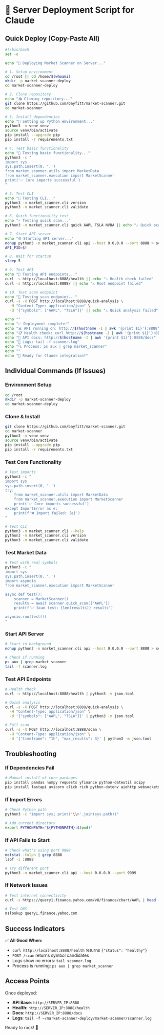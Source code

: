 # 🚀 Server Deployment Script for Claude

## Quick Deploy (Copy-Paste All)

```bash
#!/bin/bash
set -e

echo "🚀 Deploying Market Scanner on Server..."

# 1. Setup environment
cd /root || cd /home/$(whoami)
mkdir -p market-scanner-deploy
cd market-scanner-deploy

# 2. Clone repository
echo "📥 Cloning repository..."
git clone https://github.com/bayfitt/market-scanner.git
cd market-scanner

# 3. Install dependencies
echo "🐍 Setting up Python environment..."
python3 -m venv venv
source venv/bin/activate
pip install --upgrade pip
pip install -r requirements.txt

# 4. Test basic functionality
echo "🧪 Testing basic functionality..."
python3 -c "
import sys
sys.path.insert(0, '.')
from market_scanner.utils import MarketData
from market_scanner.execution import MarketScanner
print('✅ Core imports successful')
"

# 5. Test CLI
echo "🔧 Testing CLI..."
python3 -m market_scanner.cli version
python3 -m market_scanner.cli validate

# 6. Quick functionality test
echo "⚡ Testing quick scan..."
python3 -m market_scanner.cli quick AAPL TSLA NVDA || echo "⚠️ Quick scan failed - continuing..."

# 7. Start API server
echo "🌐 Starting API server..."
nohup python3 -m market_scanner.cli api --host 0.0.0.0 --port 8888 > scanner.log 2>&1 &
API_PID=$!

# 8. Wait for startup
sleep 5

# 9. Test API
echo "📡 Testing API endpoints..."
curl -s http://localhost:8888/health || echo "⚠️ Health check failed"
curl -s http://localhost:8888/ || echo "⚠️ Root endpoint failed"

# 10. Test scan endpoint
echo "🎯 Testing scan endpoint..."
curl -s -X POST http://localhost:8888/quick-analysis \
  -H "Content-Type: application/json" \
  -d '{"symbols": ["AAPL", "TSLA"]}' || echo "⚠️ Quick analysis failed"

echo ""
echo "✅ Deployment complete!"
echo "📊 API running on: http://$(hostname -I | awk '{print $1}'):8888"
echo "📋 Health check: curl http://$(hostname -I | awk '{print $1}'):8888/health"
echo "📖 API docs: http://$(hostname -I | awk '{print $1}'):8888/docs"
echo "📝 Logs: tail -f scanner.log"
echo "🔍 Process: ps aux | grep market_scanner"
echo ""
echo "🤖 Ready for Claude integration!"
```

## Individual Commands (If Issues)

### Environment Setup
```bash
cd /root
mkdir -p market-scanner-deploy
cd market-scanner-deploy
```

### Clone & Install
```bash
git clone https://github.com/bayfitt/market-scanner.git
cd market-scanner
python3 -m venv venv
source venv/bin/activate
pip install --upgrade pip
pip install -r requirements.txt
```

### Test Core Functionality
```bash
# Test imports
python3 -c "
import sys
sys.path.insert(0, '.')
try:
    from market_scanner.utils import MarketData
    from market_scanner.execution import MarketScanner
    print('✅ Core imports successful')
except ImportError as e:
    print(f'❌ Import failed: {e}')
"

# Test CLI
python3 -m market_scanner.cli --help
python3 -m market_scanner.cli version
python3 -m market_scanner.cli validate
```

### Test Market Data
```bash
# Test with real symbols
python3 -c "
import sys
sys.path.insert(0, '.')
import asyncio
from market_scanner.execution import MarketScanner

async def test():
    scanner = MarketScanner()
    results = await scanner.quick_scan(['AAPL'])
    print(f'✅ Scan test: {len(results)} results')

asyncio.run(test())
"
```

### Start API Server
```bash
# Start in background
nohup python3 -m market_scanner.cli api --host 0.0.0.0 --port 8888 > scanner.log 2>&1 &

# Check if running
ps aux | grep market_scanner
tail -f scanner.log
```

### Test API Endpoints
```bash
# Health check
curl -s http://localhost:8888/health | python3 -m json.tool

# Quick analysis
curl -s -X POST http://localhost:8888/quick-analysis \
  -H "Content-Type: application/json" \
  -d '{"symbols": ["AAPL", "TSLA"]}' | python3 -m json.tool

# Full scan
curl -s -X POST http://localhost:8888/scan \
  -H "Content-Type: application/json" \
  -d '{"timeframe": "1h", "max_results": 3}' | python3 -m json.tool
```

## Troubleshooting

### If Dependencies Fail
```bash
# Manual install of core packages
pip install pandas numpy requests yfinance python-dateutil scipy
pip install fastapi uvicorn click rich python-dotenv aiohttp websockets pydantic
```

### If Import Errors
```bash
# Check Python path
python3 -c "import sys; print('\\n'.join(sys.path))"

# Add current directory
export PYTHONPATH="${PYTHONPATH}:$(pwd)"
```

### If API Fails to Start
```bash
# Check what's using port 8888
netstat -tulpn | grep 8888
lsof -i :8888

# Try different port
python3 -m market_scanner.cli api --host 0.0.0.0 --port 9999
```

### If Network Issues
```bash
# Test internet connectivity
curl -s https://query1.finance.yahoo.com/v8/finance/chart/AAPL | head -100

# Test DNS
nslookup query1.finance.yahoo.com
```

## Success Indicators

✅ **All Good When:**
- `curl http://localhost:8888/health` returns `{"status": "healthy"}`
- `POST /scan` returns symbol candidates
- Logs show no errors: `tail scanner.log`
- Process is running: `ps aux | grep market_scanner`

## Access Points

Once deployed:
- **API Base**: `http://SERVER_IP:8888`
- **Health**: `http://SERVER_IP:8888/health`
- **Docs**: `http://SERVER_IP:8888/docs`
- **Logs**: `tail -f ~/market-scanner-deploy/market-scanner/scanner.log`

Ready to rock! 🚀